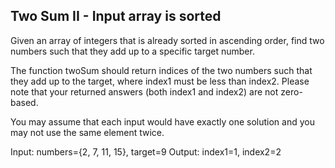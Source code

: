 

Two Sum II - Input array is sorted 
---

Given an array of integers that is already sorted in ascending order, find two numbers such that they add up to a specific target number.

The function twoSum should return indices of the two numbers such that they add up to the target, where index1 must be less than index2. Please note that your returned answers (both index1 and index2) are not zero-based.

You may assume that each input would have exactly one solution and you may not use the same element twice.


Input: numbers={2, 7, 11, 15}, target=9
Output: index1=1, index2=2


